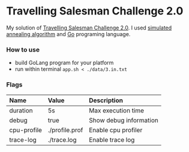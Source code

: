 # Travelling Salesman Challenge 2.0
My solution of [Travelling Salesman Challenge 2.0](https://travellingsalesman.kiwi.com/).
I used [simulated annealing algorithm](https://en.wikipedia.org/wiki/Simulated_annealing) and [Go](https://en.wikipedia.org/wiki/Go_(programming_language)) programing language.

### How to use
- build GoLang program for your platform
- run within terminal `app.sh < ./data/3.in.txt`

### Flags
| Name        |      Value     |  Description           |
|:------------|:---------------|:-----------------------|
| duration    | 5s             | Max execution time     |
| debug       | true           | Show debug information |
| cpu-profile | ./profile.prof | Enable cpu profiler    |
| trace-log   | ./trace.log    | Enable trace log       |

